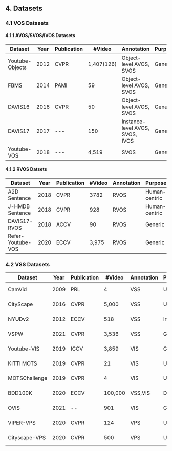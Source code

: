 ## 4. Datasets

### 4.1 VOS Datasets

#### 4.1.1 AVOS/SVOS/IVOS Datasets

| Dataset         | Year | Publication | #Video     | Annotation                      | Purpose | #Class | Link                                                         |
| --- | --- |--- |---| ---|---   |   ---  |   ---  |
| Youtube-Objects | 2012 | CVPR        | 1,407(126) | Object-level AVOS, SVOS         | Generic | 10     | [Paper](https://hal.inria.fr/hal-00695940v2/document), [Homepage](http://calvin-vision.net/datasets/youtube-objects-dataset/) |
| FBMS            | 2014 | PAMI        | 59         | Object-level AVOS, SVOS         | Generic | --     | [Paper](https://lmb.informatik.uni-freiburg.de/Publications/2014/OB14b/pami_moseg.pdf), [Homepage](https://lmb.informatik.uni-freiburg.de/Publications/2014/OB14b/) |
| DAVIS16         | 2016 | CVPR        | 50         | Object-level AVOS, SVOS         | Generic | --     | [Paper](https://www.cv-foundation.org/openaccess/content_cvpr_2016/papers/Perazzi_A_Benchmark_Dataset_CVPR_2016_paper.pdf), [Homepage](https://davischallenge.org/davis2016/code.html) |
| DAVIS17         | 2017 | ---         | 150        | Instance-level AVOS, SVOS, IVOS | Generic | --     | [Paper](https://arxiv.org/pdf/1704.00675.pdf), [Homepage](https://davischallenge.org/davis2017/code.html) |
| Youtube-VOS     | 2018 | ---         | 4,519      | SVOS                            | Generic | 94     | [Paper](https://arxiv.org/pdf/1809.03327.pdf), [Homepage](https://youtube-vos.org/) |

#### 4.1.2 RVOS Datsets

| Dataset           | Year | Publication | #Video | Annotation | Purpose       | #Class | Link                                                         |
| --- | --- |--- |---| ---|---   |   ---  |   ---  |
| A2D Sentence      | 2018 | CVPR        | 3782   | RVOS       | Human-centric | --     | [Paper](https://openaccess.thecvf.com/content_cvpr_2018/papers/Gavrilyuk_Actor_and_Action_CVPR_2018_paper.pdf), [Homepage](https://kgavrilyuk.github.io/publication/actor_action/) |
| J-HMDB Sentence   | 2018 | CVPR        | 928    | RVOS       | Human-centric | --     | [Paper](https://openaccess.thecvf.com/content_cvpr_2018/papers/Gavrilyuk_Actor_and_Action_CVPR_2018_paper.pdf), [Homepage](https://kgavrilyuk.github.io/publication/actor_action/) |
| DAVIS17-RVOS      | 2018 | ACCV        | 90     | RVOS       | Generic       | --     | [Paper](https://arxiv.org/pdf/1803.08006.pdf), [Homepage](https://www.mpi-inf.mpg.de/departments/computer-vision-and-machine-learning/research/video-segmentation/video-object-segmentation-with-language-referring-expressions) |
| Refer-Youtube-VOS | 2020 | ECCV        | 3,975  | RVOS       | Generic       | --     | [Paper](https://www.ecva.net/papers/eccv_2020/papers_ECCV/papers/123600205.pdf), [Homepage](https://github.com/skynbe/Refer-Youtube-VOS) |


### 4.2 VSS Datasets

| Dataset       | Year | Publication | #Video  | Annotation | Purpose | #Class         | Link                                                         |
| --- | --- |--- |---| ---|---   |   ---  |   ---  |
| CamVid        | 2009 | PRL         | 4       | VSS        | Urban   | 11             | [Paper](http://www0.cs.ucl.ac.uk/staff/G.Brostow/papers/Brostow_2009-PRL.pdf), [Homepage](http://mi.eng.cam.ac.uk/research/projects/VideoRec/CamVid/) |
| CityScape     | 2016 | CVPR        | 5,000   | VSS        | Urban   | 19             | [Paper](https://openaccess.thecvf.com/content_cvpr_2016/papers/Cordts_The_Cityscapes_Dataset_CVPR_2016_paper.pdf), [Homepage](https://www.cityscapes-dataset.com/) |
| NYUDv2        | 2012 | ECCV        | 518     | VSS        | Indoor  | 40             | [Paper](https://cs.nyu.edu/~silberman/papers/indoor_seg_support.pdf), [Homepage](https://cs.nyu.edu/~silberman/datasets/nyu_depth_v2.html) |
| VSPW          | 2021 | CVPR        | 3,536   | VSS        | Generic | 124            | [Paper](https://openaccess.thecvf.com/content/CVPR2021/papers/Miao_VSPW_A_Large-scale_Dataset_for_Video_Scene_Parsing_in_the_CVPR_2021_paper.pdf), [Homepage](https://www.vspwdataset.com/) |
| Youtube-VIS   | 2019 | ICCV        | 3,859   | VIS        | Generic | 40             | [Paper](https://openaccess.thecvf.com/content_ICCV_2019/papers/Yang_Video_Instance_Segmentation_ICCV_2019_paper.pdf), [Homepage](https://youtube-vos.org/dataset/vis/) |
| KITTI MOTS    | 2019 | CVPR        | 21      | VIS        | Urban   | 2              | [Paper](https://openaccess.thecvf.com/content_CVPR_2019/papers/Voigtlaender_MOTS_Multi-Object_Tracking_and_Segmentation_CVPR_2019_paper.pdf), [Homepage](https://www.vision.rwth-aachen.de/page/mots) |
| MOTSChallenge | 2019 | CVPR        | 4       | VIS        | Urban   | 1              | [Paper](https://openaccess.thecvf.com/content_CVPR_2019/papers/Voigtlaender_MOTS_Multi-Object_Tracking_and_Segmentation_CVPR_2019_paper.pdf), [Homepage](https://www.vision.rwth-aachen.de/page/mots) |
| BDD100K       | 2020 | ECCV        | 100,000 | VSS,VIS    | Driving | 40(VSS),8(VIS) | [Paper](https://openaccess.thecvf.com/content_CVPR_2020/papers/Yu_BDD100K_A_Diverse_Driving_Dataset_for_Heterogeneous_Multitask_Learning_CVPR_2020_paper.pdf), [Homepage](https://bdd-data.berkeley.edu/) |
| OVIS          | 2021 | --          | 901     | VIS        | Generic | 25             | [Paper](https://arxiv.org/pdf/2102.01558.pdf), [Homepage](http://songbai.site/ovis/) |
| VIPER-VPS     | 2020 | CVPR        | 124     | VPS        | Urban   | 23             | [Paper](https://openaccess.thecvf.com/content_CVPR_2020/papers/Kim_Video_Panoptic_Segmentation_CVPR_2020_paper.pdf), [Homepage](https://github.com/mcahny/vps) |
| Cityscape-VPS | 2020 | CVPR        | 500     | VPS        | Urban   | 19             | [Paper](https://openaccess.thecvf.com/content_CVPR_2020/papers/Kim_Video_Panoptic_Segmentation_CVPR_2020_paper.pdf), [Homepage](https://github.com/mcahny/vps) |